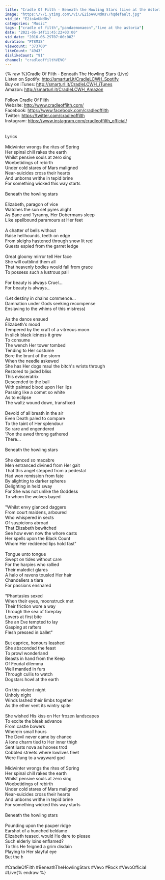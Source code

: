```yaml
---
title: "Cradle Of Filth - Beneath the Howling Stars (Live at the Astoria '98)"
image: "https:\/\/i.ytimg.com\/vi\/E2ioAvUNd0s\/hqdefault.jpg"
vid_id: "E2ioAvUNd0s"
categories: "Music"
tags: ["cradle of filth","pandaemonaeon","live at the astoria"]
date: "2021-06-14T11:45:22+03:00"
vid_date: "2016-06-29T07:00:00Z"
duration: "PT8M3S"
viewcount: "373700"
likeCount: "4943"
dislikeCount: "91"
channel: "cradleoffilthVEVO"
---
```

{% raw %}Cradle Of Filth - Beneath The Howling Stars (Live)<br />Listen on Spotify: <a rel="nofollow" target="blank" href="http://smarturl.it/CradleLCWH_Spotify">http://smarturl.it/CradleLCWH_Spotify</a><br />Buy on iTunes: <a rel="nofollow" target="blank" href="http://smarturl.it/CradleLCWH_iTunes">http://smarturl.it/CradleLCWH_iTunes</a><br />Amazon: <a rel="nofollow" target="blank" href="http://smarturl.it/CradleLCWH_Amazon">http://smarturl.it/CradleLCWH_Amazon</a><br /><br />Follow Cradle Of Filth<br />Website: <a rel="nofollow" target="blank" href="http://www.cradleoffilth.com/">http://www.cradleoffilth.com/</a><br />Facebook: <a rel="nofollow" target="blank" href="https://www.facebook.com/cradleoffilth">https://www.facebook.com/cradleoffilth</a><br />Twitter: <a rel="nofollow" target="blank" href="https://twitter.com/cradleoffilth">https://twitter.com/cradleoffilth</a><br />Instagram: <a rel="nofollow" target="blank" href="https://www.instagram.com/cradleoffilth_official/">https://www.instagram.com/cradleoffilth_official/</a><br /><br /><br />Lyrics<br /><br />Midwinter wrongs the rites of Spring<br />Her spinal chill rakes the earth<br />Whilst pensive souls at zero sing<br />Woebetidings of rebirth<br />Under cold stares of Mars maligned<br />Near-suicides cross their hearts<br />And unborns writhe in tepid brine<br />For something wicked this way starts<br /><br />Beneath the howling stars<br /><br />Elizabeth, paragon of vice<br />Watches the sun set pyres alight<br />As Bane and Tyranny, Her Dobermans sleep<br />Like spellbound paramours at Her feet<br /><br />A chatter of bells without<br />Raise hellhounds, teeth on edge<br />From sleighs hastened through snow lit red<br />Guests espied from the garret ledge<br /><br />Great gloomy mirror tell Her face<br />She will outblind them all<br />That heavenly bodies would fall from grace<br />To possess such a lustrous pall<br /><br />For beauty is always Cruel...<br />For beauty is always...<br /><br />(Let destiny in chains commence...<br />Damnation under Gods seeking recompense<br />Enslaving to the whims of this mistress)<br /><br />As the dance ensued<br />Elizabeth's mood<br />Tempered by the craft of a vitreous moon<br />In slick black iciness it grew<br />To consume<br />The wench Her tower tombed<br />Tending to Her costume<br />Bore the brunt of the storm<br />When the needle askewed<br />She has Her dogs maul the bitch's wrists through<br />Restored to jaded bliss<br />This evisceratrix<br />Descended to the ball<br />With painted blood upon Her lips<br />Passing like a comet so white<br />As to eclipse<br />The waltz wound down, transfixed<br /><br />Devoid of all breath in the air<br />Even Death paled to compare<br />To the taint of Her splendour<br />So rare and engendered<br />'Pon the awed throng gathered<br />There...<br /><br />Beneath the howling stars<br /><br />She danced so macabre<br />Men entranced divined from Her gait<br />That this angel stepped from a pedestal<br />Had won remission from fate<br />By alighting to darker spheres<br />Delighting in held sway<br />For She was not unlike the Goddess<br />To whom the wolves bayed<br /><br />&quot;Whilst envy glanced daggers<br />From court maidens, arboured<br />Who whispered in sects<br />Of suspicions abroad<br />That Elizabeth bewitched<br />See how even now the whore casts<br />Her spells upon the Black Count<br />Whom Her reddened lips hold fast&quot;<br /><br />Tongue unto tongue<br />Swept on tides without care<br />For the harpies who rallied<br />Their maledict glares<br />A halo of ravens tousled Her hair<br />Chandeliers a tiara<br />For passions ensnared<br /><br />&quot;Phantasies sexed<br />When their eyes, moonstruck met<br />Their friction wore a way<br />Through the sea of foreplay<br />Lovers at first bite<br />She an Eve tempted to lay<br />Gasping at rafters<br />Flesh pressed in ballet&quot;<br /><br />But caprice, honours leashed<br />She absconded the feast<br />To prowl wonderland<br />Beasts in hand from the Keep<br />Of Feudal dilemma<br />Well mantled in furs<br />Through cullis to watch<br />Dogstars howl at the earth<br /><br />On this violent night<br />Unholy night<br />Winds lashed their limbs together<br />As the ether vent its wintry spite<br /><br />She wished His kiss on Her frozen landscapes<br />To excite the bleak advance<br />From castle bowers<br />Wherein small hours<br />The Devil never came by chance<br />A lone charm tied to Her inner thigh<br />Sent lusts nova as hooves trod<br />Cobbled streets where lowlives fleet<br />Were flung to a wayward god<br /><br />Midwinter wrongs the rites of Spring<br />Her spinal chill rakes the earth<br />Whilst pensive souls at zero sing<br />Woebetidings of rebirth<br />Under cold stares of Mars maligned<br />Near-suicides cross their hearts<br />And unborns writhe in tepid brine<br />For something wicked this way starts<br /><br />Beneath the howling stars<br /><br />Pounding upon the pauper ridge<br />Earshot of a hunched beldame<br />Elizabeth teased, would He dare to please<br />Such elderly loins enflamed?<br />To this He feigned a grim disdain<br />Playing to Her slayful eye<br />But the h<br /><br />#CradleOfFilth #BeneathTheHowlingStars #Vevo #Rock #VevoOfficial #Live{% endraw %}
